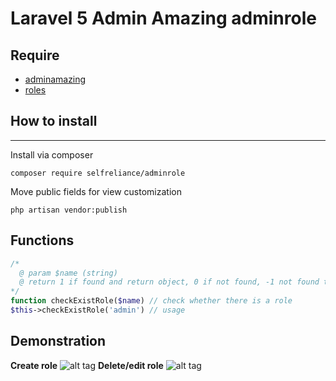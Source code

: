 Laravel 5 Admin Amazing adminrole
======================

## Require
- [adminamazing](https://github.com/selfrelianceme/adminamazing)
- [roles](https://github.com/selfrelianceme/fixroles)

## How to install
-----------------
Install via composer
```
composer require selfreliance/adminrole
```
Move public fields for view customization

```
php artisan vendor:publish
``` 

## Functions
```php
/* 
  @ param $name (string)
  @ return 1 if found and return object, 0 if not found, -1 not found table
*/
function checkExistRole($name) // check whether there is a role
$this->checkExistRole('admin') // usage
```
## Demonstration

**Create role**
![alt tag](https://i.imgur.com/Zkx1zL2.png)
**Delete/edit role**
![alt tag](https://i.imgur.com/XHDtaec.png)
